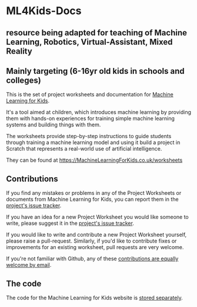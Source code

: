 # ML4Kids-Docs

## resource being adapted for teaching of Machine Learning, Robotics, Virtual-Assistant, Mixed Reality
## Mainly targeting (6-16yr old kids in schools and colleges)

This is the set of project worksheets and documentation for [Machine Learning for Kids](https://machinelearningforkids.co.uk).

It's a tool aimed at children, which introduces machine learning by providing them with hands-on experiences for training simple machine learning systems and building things with them.

The worksheets provide step-by-step instructions to guide students through training a machine learning model and using it build a project in Scratch that represents a real-world use of artificial intelligence.

They can be found at https://MachineLearningForKids.co.uk/worksheets

## Contributions

If you find any mistakes or problems in any of the Project Worksheets or documents from Machine Learning for Kids, you can report them in the [project's issue tracker](https://github.com/ibm/taxinomitis-docs/issues).

If you have an idea for a new Project Worksheet you would like someone to write, please suggest it in the [project's issue tracker](https://github.com/ibm/taxinomitis-docs/issues).

If you would like to write and contribute a new Project Worksheet yourself, please raise a pull-request. Similarly, if you'd like to contribute fixes or improvements for an existing worksheet, pull requests are very welcome.

If you're not familiar with Github, any of these [contributions are equally welcome by email](mailto:dale.lane@uk.ibm.com).

## The code

The code for the Machine Learning for Kids website is [stored separately](https://github.com/IBM/taxinomitis).
